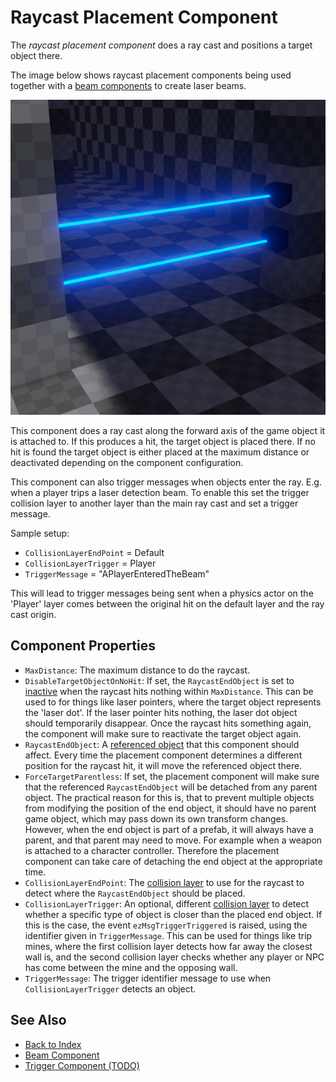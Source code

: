 # Raycast Placement Component

The *raycast placement component* does a ray cast and positions a target object there.

The image below shows raycast placement components being used together with a [beam components](../effects/beam-component.md) to create laser beams.

![Laser Beam](../effects/media/beam.jpg)

This component does a ray cast along the forward axis of the game object it is attached to. If this produces a hit, the target object is placed there. If no hit is found the target object is either placed at the maximum distance or deactivated depending on the component configuration.

This component can also trigger messages when objects enter the ray. E.g. when a player trips a laser detection beam.
To enable this set the trigger collision layer to another layer than the main ray cast and set a trigger message.

Sample setup:
* `CollisionLayerEndPoint` = Default
* `CollisionLayerTrigger` = Player
* `TriggerMessage` = "APlayerEnteredTheBeam"

This will lead to trigger messages being sent when a physics actor on the 'Player' layer comes between
the original hit on the default layer and the ray cast origin.

## Component Properties

* `MaxDistance`: The maximum distance to do the raycast.
* `DisableTargetObjectOnNoHit`: If set, the `RaycastEndObject` is set to [inactive](../runtime/world/game-objects.md#active-flag) when the raycast hits nothing within `MaxDistance`. This can be used to for things like laser pointers, where the target object represents the 'laser dot'. If the laser pointer hits nothing, the laser dot object should temporarily disappear. Once the raycast hits something again, the component will make sure to reactivate the target object again.
* `RaycastEndObject`: A [referenced object](../scenes/object-references.md) that this component should affect. Every time the placement component determines a different position for the raycast hit, it will move the referenced object there.
* `ForceTargetParentless`: If set, the placement component will make sure that the referenced `RaycastEndObject` will be detached from any parent object. The practical reason for this is, that to prevent multiple objects from modifying the position of the end object, it should have no parent game object, which may pass down its own transform changes. However, when the end object is part of a prefab, it will always have a parent, and that parent may need to move. For example when a weapon is attached to a character controller. Therefore the placement component can take care of detaching the end object at the appropriate time.
* `CollisionLayerEndPoint`: The [collision layer](../physics/collision-shapes/collision-layers.md) to use for the raycast to detect where the `RaycastEndObject` should be placed.
* `CollisionLayerTrigger`: An optional, different [collision layer](../physics/collision-shapes/collision-layers.md) to detect whether a specific type of object is closer than the placed end object. If this is the case, the event `ezMsgTriggerTriggered` is raised, using the identifier given in `TriggerMessage`. This can be used for things like trip mines, where the first collision layer detects how far away the closest wall is, and the second collision layer checks whether any player or NPC has come between the mine and the opposing wall.
* `TriggerMessage`: The trigger identifier message to use when `CollisionLayerTrigger` detects an object.

## See Also

* [Back to Index](../index.md)
* [Beam Component](../effects/beam-component.md)
* [Trigger Component (TODO)](../physics/actors/trigger-component.md)
